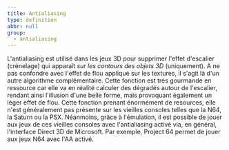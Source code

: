 ```yaml
---
title: Antialiasing
type: definition
abbr: null
group:
  - antialiasing
---
```

L'antialiasing est utilisé dans les jeux 3D pour supprimer l'effet d'escalier (crénelage) qui apparaît _sur les contours des objets 3D_ (uniquement). A ne pas confondre avec l'effet de flou appliqué sur les textures, il s'agit là d'un autre algorithme complémentaire. Cette fonction est très gourmande en ressource car elle va en réalité calculer des dégradés autour de l'escalier, rendant ainsi l'illusion d'une belle forme, mais provoquant également un léger effet de flou. Cette fonction prenant énormément de resources, elle n'est généralement pas présente sur les vieilles consoles telles que la N64, la Saturn ou la PSX. Néanmoins, grâce à l'émulation, il est possible de jouer aux jeux de ces vieilles consoles avec l'antialiasing activé via, en général, l'interface Direct 3D de Microsoft. Par exemple, Project 64 permet de jouer aux jeux N64 avec l'AA activé.
